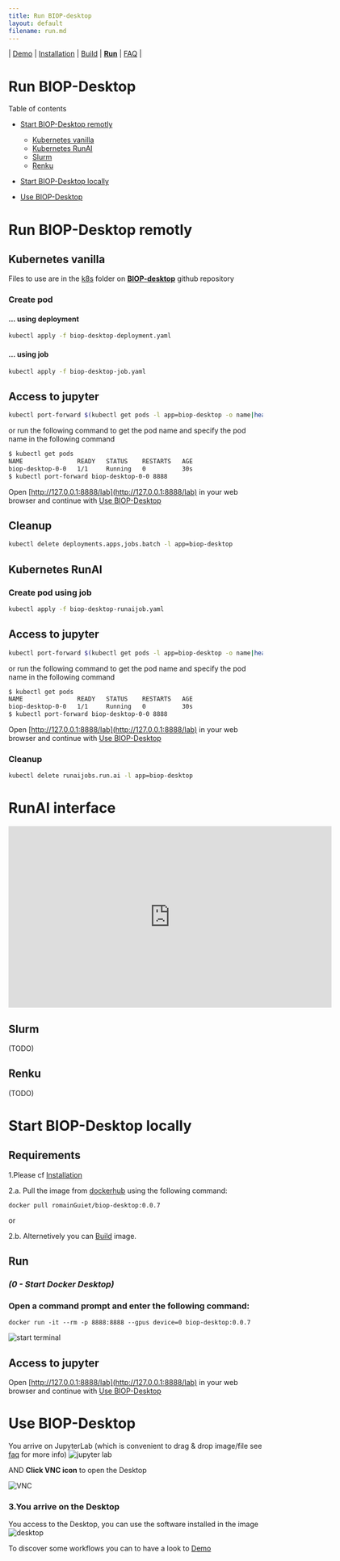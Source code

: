 ```yaml
---
title: Run BIOP-desktop
layout: default
filename: run.md
--- 
```


| [Demo](/demo.md) | [Installation](/installation.md) | [Build](/build.md) | [**Run**](/run.md) | [FAQ](/faq.md) |

# Run BIOP-Desktop 

 Table of contents
- [Start BIOP-Desktop remotly](#start-biop-desktop-remotly)
    - [Kubernetes vanilla](#kubernetes-vanilla)
    - [Kubernetes RunAI](#kubernetes-runai)
    - [Slurm](#slurm)
    - [Renku](#renku)
- [Start BIOP-Desktop locally](#start-biop-desktop-locally)

- [Use BIOP-Desktop](#use-biop-desktop)



# Run BIOP-Desktop remotly

## Kubernetes vanilla

Files to use are in the [k8s](https://github.com/BIOP/BIOP-desktop/tree/main/k8s) folder on [**BIOP-desktop**](https://github.com/BIOP/BIOP-desktop) github repository

### Create pod 

#### ... using deployment

```bash
kubectl apply -f biop-desktop-deployment.yaml
```
#### ... using job
```bash
kubectl apply -f biop-desktop-job.yaml
```

## Access to jupyter
```bash
kubectl port-forward $(kubectl get pods -l app=biop-desktop -o name|head -n 1) 8888
```

or run the following command to get the pod name and specify the pod name in the following command
```bash
$ kubectl get pods 
NAME               READY   STATUS    RESTARTS   AGE
biop-desktop-0-0   1/1     Running   0          30s
$ kubectl port-forward biop-desktop-0-0 8888
```

Open [http://127.0.0.1:8888/lab](http://127.0.0.1:8888/lab) in your web browser and continue with [Use BIOP-Desktop](#use-biop-desktop)

## Cleanup
```bash
kubectl delete deployments.apps,jobs.batch -l app=biop-desktop
```

## Kubernetes RunAI

### Create pod using job
```bash
kubectl apply -f biop-desktop-runaijob.yaml
```

## Access to jupyter
```bash
kubectl port-forward $(kubectl get pods -l app=biop-desktop -o name|head -n 1) 8888
```

or run the following command to get the pod name and specify the pod name in the following command
```bash
$ kubectl get pods 
NAME               READY   STATUS    RESTARTS   AGE
biop-desktop-0-0   1/1     Running   0          30s
$ kubectl port-forward biop-desktop-0-0 8888
```

Open [http://127.0.0.1:8888/lab](http://127.0.0.1:8888/lab) in your web browser and continue with [Use BIOP-Desktop](#use-biop-desktop)

### Cleanup
```bash
kubectl delete runaijobs.run.ai -l app=biop-desktop
```

# RunAI interface   

<iframe width="640" height="360" src="https://docs.google.com/presentation/d/1420pMyae4zamCsfyuz5zT0VnYe-VlDGjydHa7PQpU4g/preview?embed?start=false&amp;loop=false&amp;delayms=60000" frameborder="0" allow="fullscreen" allowfullscreen> </iframe>


## Slurm 
(TODO)

## Renku 
(TODO)



# Start BIOP-Desktop locally

## Requirements

1.Please cf [Installation](/installation.md) 

2.a. Pull the image from [dockerhub](https://hub.docker.com/r/biop/biop-desktop) using the following command:

```
docker pull romainGuiet/biop-desktop:0.0.7
```
or 

2.b. Alternetively you can [Build](/build.md) image.


## Run 

### *(0 - Start Docker Desktop)*

### Open a command prompt and enter the following command:
```
docker run -it --rm -p 8888:8888 --gpus device=0 biop-desktop:0.0.7
```
![start terminal](/resources/local_run_00.png)

## Access to jupyter
Open [http://127.0.0.1:8888/lab](http://127.0.0.1:8888/lab) in your web browser and continue with [Use BIOP-Desktop](#use-biop-desktop)

# Use BIOP-Desktop
You arrive on JupyterLab (which is convenient to drag & drop image/file see [faq](/faq.md) for more info) 
![jupyter lab](/resources/local_JupyterLab.png)

AND **Click VNC icon** to open the Desktop

![VNC](/resources/VNC_icon.png)

### 3.You arrive on the Desktop
You access to the Desktop, you can use the software installed in the image
![desktop](/resources/local_BIOP-desktop.png)


To discover some workflows you can to have a look to [Demo](/demo.md)